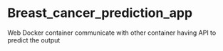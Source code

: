 # Breast_cancer_prediction_app
Web Docker container communicate with other container having API to predict the output
